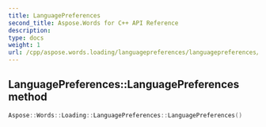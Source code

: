 ```yaml
---
title: LanguagePreferences
second_title: Aspose.Words for C++ API Reference
description: 
type: docs
weight: 1
url: /cpp/aspose.words.loading/languagepreferences/languagepreferences/
---
```

## LanguagePreferences::LanguagePreferences method




```cpp
Aspose::Words::Loading::LanguagePreferences::LanguagePreferences()
```

